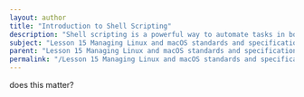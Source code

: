 ```yaml
---
layout: author
title: "Introduction to Shell Scripting"
description: "Shell scripting is a powerful way to automate tasks in both Linux and macOS environments. This sub-topic covers the basics of shell scripting, including the structure of shell scripts, common shell commands, variables, and control flow such as loops and conditionals. Understanding how to create and execute shell scripts can significantly enhance efficiency in managing system operations and performing batch processing tasks. This introduction helps students familiarize themselves with writing scripts in various shell environments and leveraging scripting to streamline workflows."
subject: "Lesson 15 Managing Linux and macOS standards and specifications"
parent: "Lesson 15 Managing Linux and macOS standards and specifications"
permalink: "/Lesson 15 Managing Linux and macOS standards and specifications/Introduction to Shell Scripting/"
---
```


does this matter?
